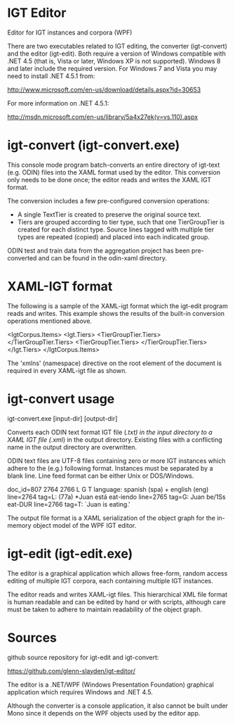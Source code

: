 IGT Editor
==========

Editor for IGT instances and corpora (WPF)


There are two executables related to IGT editing, the converter
(igt-convert) and the editor (igt-edit). Both require a version
of Windows compatible with .NET 4.5 (that is, Vista or later, Windows XP 
is not supported). Windows 8 and later include the required version. For 
Windows 7 and Vista you may need to install .NET 4.5.1 from:

http://www.microsoft.com/en-us/download/details.aspx?id=30653

For more information on .NET 4.5.1:

http://msdn.microsoft.com/en-us/library/5a4x27ek(v=vs.110).aspx

igt-convert (igt-convert.exe)
=============================
This console mode program batch-converts an entire directory of 
igt-text (e.g. ODIN) files into the XAML format used by the editor.
This conversion only needs to be done once; the editor reads and 
writes the XAML IGT format.

The conversion includes a few pre-configured conversion operations:
- A single TextTier is created to preserve the original source text.
- Tiers are grouped according to tier type, such that one TierGroupTier
is created for each distinct type. Source lines tagged with multiple
tier types are repeated (copied) and placed into each indicated group.

ODIN test and train data from the aggregation project has been pre-
converted and can be found in the odin-xaml directory.

XAML-IGT format
===============
The following is a sample of the XAML-igt format which the igt-edit
program reads and writes. This example shows the results of the 
built-in conversion operations mentioned above.

<IgtCorpus xmlns="clr-namespace:xe;assembly=xigt-edit"
           Delimiter=" " 
		   Filename="x2\eng.xml" 
		   ShortFilename="x2/eng.xml">
  <IgtCorpus.Items>
    <Igt DocId="444" FromLine="11" Language="english (eng)" ToLine="16">
      <Igt.Tiers>
        <TextTier
          Text="doc_id=444 11 16 T+LN T L+LN L L+LN+AL L+AL&#xD;&#xA;language: english (eng)&#xD;&#xA;line=11 tag=T+LN:  (1) a. The wind broke the window (English)&#xD;&#xA;line=12 tag=T:           b.     The window broke&#xD;&#xA;line=13 tag=L+LN:  (2)      a.     Il vento ha rotto la finestra                (Italian)&#xD;&#xA;line=14 tag=L:           b.     La finestra è rotta&#xD;&#xA;line=15 tag=L+LN+AL:  (3)      a.     Der Wind zerbricht das Fenster  (German)&#xD;&#xA;line=16 tag=L+AL:  b.  Das Fenster zerbricht"
          TierType="odin-txt" />
        <TierGroupTier TierType="Lang">
          <TierGroupTier.Tiers>
            <TextTier Text="  (2) a. Il vento ha rotto la finestra     (Italian)" TierType="L+LN-13" />
            <TextTier Text="      b. La finestra è rotta" TierType="L-14" />
            <TextTier Text="  (3) a. Der Wind zerbricht das Fenster               (German)" TierType="L+LN+AL-15" />
            <TextTier Text="      b. Das Fenster zerbricht" TierType="L+AL-16" />
          </TierGroupTier.Tiers>
        </TierGroupTier>
        <TierGroupTier TierType="Transl.">
          <TierGroupTier.Tiers>
            <TextTier Text="  (1) a.     The wind broke the window     (English)" TierType="T+LN-11" />
            <TextTier Text="      b.     The window broke" TierType="T-12" />
          </TierGroupTier.Tiers>
        </TierGroupTier>
      </Igt.Tiers>
    </Igt>
	<!-- ... any number of additional IGT instances ... -->
  </IgtCorpus.Items>
</IgtCorpus>

The 'xmlns' (namespace) directive on the root element of the document is 
required in every XAML-igt file as shown.

igt-convert usage
=================
igt-convert.exe [input-dir] [output-dir]

Converts each ODIN text format IGT file (*.txt) in the input directory to a
XAML IGT file (*.xml) in the output directory. Existing files with a
conflicting name in the output directory are overwritten.

ODIN text files are UTF-8 files containing zero or more IGT instances which
adhere to the (e.g.) following format. Instances must be separated by a
blank line. Line feed format can be either Unix or DOS/Windows.

doc_id=807 2764 2766 L G T
language: spanish (spa) + english (eng)
line=2764 tag=L:         (77a) *Juan está eat-iendo
line=2765 tag=G:               Juan be/1Ss eat-DUR
line=2766 tag=T:               `Juan is eating.'

The output file format is a XAML serialization of the object graph for the
in-memory object model of the WPF IGT editor.

igt-edit (igt-edit.exe)
=======================
The editor is a graphical application which allows free-form, random
access editing of multiple IGT corpora, each containing multiple IGT 
instances.

The editor reads and writes XAML-igt files. This hierarchical XML file 
format is human readable and can be edited by hand or with scripts,
although care must be taken to adhere to maintain readability of the
object graph.

Sources
=======
github source repository for igt-edit and igt-convert: 

https://github.com/glenn-slayden/igt-editor/

The editor is a .NET/WPF (Windows Presentation Foundation) graphical 
application which requires Windows and .NET 4.5.

Although the converter is a console application, it also cannot be built 
under Mono since it depends on the WPF objects used by the editor app.
